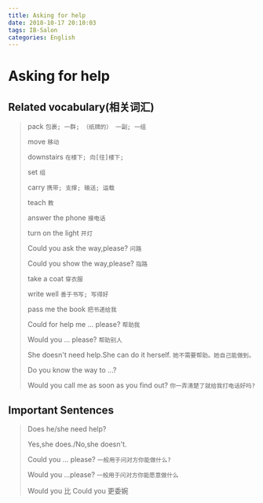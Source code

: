 ```yaml
---
title: Asking for help
date: 2018-10-17 20:10:03
tags: IB-Salon
categories: English
---
```


# Asking for help


## Related vocabulary(相关词汇)

> pack `包裹; 一群; （纸牌的） 一副; 一组`
> 
> move `移动 `
> 
> downstairs `在楼下; 向[往]楼下;`
> 
> set `组`
> 
> carry `携带; 支撑; 输送; 运载`
> 
> teach `教`
> 
> answer the phone `接电话`
> 
> turn on the light `开灯`
> 
> Could you ask the way,please? `问路`
> 
> Could you show the way,please? `指路`
> 
> take a coat `穿衣服`
> 
> write well `善于书写; 写得好`
> 
> pass me the book `把书递给我`
> 
> Could for help me ... please? `帮助我`
> 
> Would you ... please? `帮助别人`
> 
> She doesn't need help.She can do it herself. `她不需要帮助。她自己能做到。`
> 
> Do you know the way to ...?
> 
> Would you call me as soon  as you find out? `你一弄清楚了就给我打电话好吗?`

## Important Sentences

> Does he/she need help?
> 
> Yes,she does./No,she doesn't.
> 
> Could you ... please? `一般用于问对方你能做什么?`
> 
> Would you ...please? `一般用于问对方你能愿意做什么`
> 
> Would you 比 Could you 更委婉

